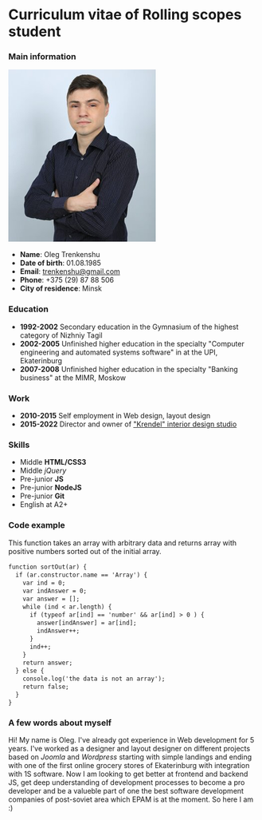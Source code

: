 #   Curriculum vitae of Rolling scopes student
### Main information
![photo](photo.jpg)
- **Name**: Oleg Trenkenshu
- **Date of birth**: 01.08.1985
- **Email**: trenkenshu@gmail.com
- **Phone**: +375 (29) 87 88 506
- **City of residence**: Minsk
### Education
- **1992-2002** Secondary education in the Gymnasium of the highest category of Nizhniy Tagil
- **2002-2005** Unfinished higher education in the specialty "Computer engineering and automated systems software" in at the UPI, Ekaterinburg
- **2007-2008** Unfinished higher education in the specialty "Banking business" at the MIMR, Moskow
### Work
- **2010-2015** Self employment in Web design, layout design
- **2015-2022** Director and owner of ["Krendel" interior design studio](https://k-design.by)
### Skills
- Middle **HTML/CSS3**
- Middle *jQuery*
- Pre-junior **JS**
- Pre-junior **NodeJS**
- Pre-junior **Git**
- English at A2+
### Code example
This function takes an array with arbitrary data and returns array with positive numbers sorted out of the initial array.
```
function sortOut(ar) {
  if (ar.constructor.name == 'Array') {
    var ind = 0;
    var indAnswer = 0;
    var answer = [];
    while (ind < ar.length) {
      if (typeof ar[ind] == 'number' && ar[ind] > 0 ) {
        answer[indAnswer] = ar[ind];
        indAnswer++;
      }
      ind++;
    }
    return answer;
  } else {
    console.log('the data is not an array');
    return false;
  }
}
```
### A few words about myself
Hi! My name is Oleg. I've already got experience in Web development for 5 years. I've worked as a designer and layout designer on different projects based on *Joomla* and *Wordpress* starting with simple landings and ending with one of the first online grocery stores of Ekaterinburg with integration with 1S software. Now I am looking to get better at frontend and backend JS, get deep understanding of development processes to become a pro developer and be a valueble part of one the best software development companies of post-soviet area which EPAM is at the moment. So here I am :)